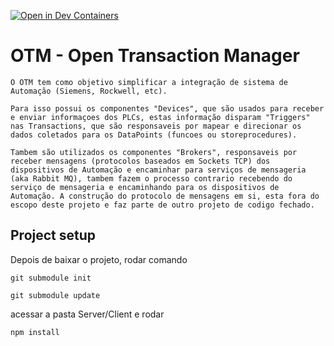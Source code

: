 [![Open in Dev Containers](https://img.shields.io/static/v1?label=Dev%20Containers&message=Open&color=blue&logo=visualstudiocode)](https://vscode.dev/redirect?url=vscode://ms-vscode-remote.remote-containers/cloneInVolume?url=https://github.com/hemerfc/otm)

# OTM - Open Transaction Manager
    O OTM tem como objetivo simplificar a integração de sistema de Automação (Siemens, Rockwell, etc).

    Para isso possui os componentes "Devices", que são usados para receber e enviar informaçoes dos PLCs, estas informação disparam "Triggers" nas Transactions, que são responsaveis por mapear e direcionar os dados coletados para os DataPoints (funcoes ou storeprocedures).

    Tambem são utilizados os componentes "Brokers", responsaveis por receber mensagens (protocolos baseados em Sockets TCP) dos dispositivos de Automação e encaminhar para serviços de mensageria (aka Rabbit MQ), tambem fazem o processo contrario recebendo do serviço de mensageria e encaminhando para os dispositivos de Automação. A construção do protocolo de mensagens em si, esta fora do escopo deste projeto e faz parte de outro projeto de codigo fechado.

 ## Project setup
 Depois de baixar o projeto, rodar comando
```
git submodule init
```
```
git submodule update
```
acessar a pasta Server/Client e rodar 
```
npm install
```



